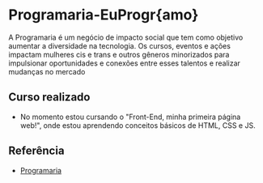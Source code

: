 # Programaria-EuProgr{amo}

A Programaria é um negócio de impacto social que tem como objetivo aumentar a diversidade na tecnologia. Os cursos, eventos e ações impactam mulheres cis e trans e outros gêneros minorizados para impulsionar oportunidades e conexões entre esses talentos e realizar mudanças no mercado


## Curso realizado

- No momento estou cursando o "Front-End, minha primeira página web!", onde estou aprendendo conceitos básicos de HTML, CSS e JS.
## Referência

 - [Programaria](https://www.programaria.org/)

